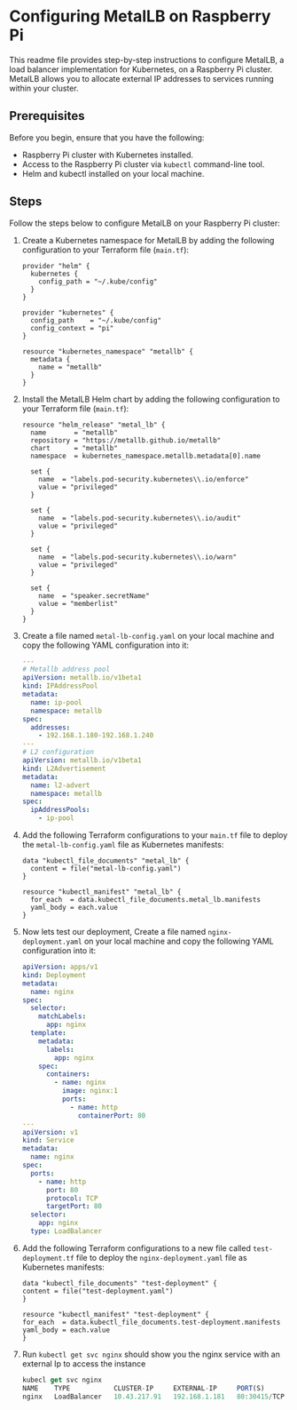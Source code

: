 # Configuring MetalLB on Raspberry Pi

This readme file provides step-by-step instructions to configure MetalLB, a load balancer implementation for Kubernetes, on a Raspberry Pi cluster. MetalLB allows you to allocate external IP addresses to services running within your cluster.

## Prerequisites

Before you begin, ensure that you have the following:

- Raspberry Pi cluster with Kubernetes installed.
- Access to the Raspberry Pi cluster via `kubectl` command-line tool.
- Helm and kubectl installed on your local machine.

## Steps

Follow the steps below to configure MetalLB on your Raspberry Pi cluster:

1. Create a Kubernetes namespace for MetalLB by adding the following configuration to your Terraform file (`main.tf`):

    ```hcl
    provider "helm" {
      kubernetes {
        config_path = "~/.kube/config"
      }
    }

    provider "kubernetes" {
      config_path    = "~/.kube/config"
      config_context = "pi"
    }

    resource "kubernetes_namespace" "metallb" {
      metadata {
        name = "metallb"
      }
    }
    ```

2. Install the MetalLB Helm chart by adding the following configuration to your Terraform file (`main.tf`):

    ```hcl
    resource "helm_release" "metal_lb" {
      name       = "metallb"
      repository = "https://metallb.github.io/metallb"
      chart      = "metallb"
      namespace  = kubernetes_namespace.metallb.metadata[0].name

      set {
        name  = "labels.pod-security.kubernetes\\.io/enforce"
        value = "privileged"
      }

      set {
        name  = "labels.pod-security.kubernetes\\.io/audit"
        value = "privileged"
      }

      set {
        name  = "labels.pod-security.kubernetes\\.io/warn"
        value = "privileged"
      }

      set {
        name  = "speaker.secretName"
        value = "memberlist"
      }
    }
    ```

3. Create a file named `metal-lb-config.yaml` on your local machine and copy the following YAML configuration into it:

    ```yaml
    ---
    # Metallb address pool
    apiVersion: metallb.io/v1beta1
    kind: IPAddressPool
    metadata:
      name: ip-pool
      namespace: metallb
    spec:
      addresses:
        - 192.168.1.180-192.168.1.240
    ---
    # L2 configuration
    apiVersion: metallb.io/v1beta1
    kind: L2Advertisement
    metadata:
      name: l2-advert
      namespace: metallb
    spec:
      ipAddressPools:
        - ip-pool
    ```

4. Add the following Terraform configurations to your `main.tf` file to deploy the `metal-lb-config.yaml` file as Kubernetes manifests:

    ```hcl
    data "kubectl_file_documents" "metal_lb" {
      content = file("metal-lb-config.yaml")
    }

    resource "kubectl_manifest" "metal_lb" {
      for_each  = data.kubectl_file_documents.metal_lb.manifests
      yaml_body = each.value
    }
    ```

5. Now lets test our deployment, Create a file named `nginx-deployment.yaml` on your local machine and copy the following YAML configuration into it:

    ```yaml
   apiVersion: apps/v1
    kind: Deployment
    metadata:
      name: nginx
    spec:
      selector:
        matchLabels:
          app: nginx
      template:
        metadata:
          labels:
            app: nginx
        spec:
          containers:
            - name: nginx
              image: nginx:1
              ports:
                - name: http
                  containerPort: 80
    ---
    apiVersion: v1
    kind: Service
    metadata:
      name: nginx
    spec:
      ports:
        - name: http
          port: 80
          protocol: TCP
          targetPort: 80
      selector:
        app: nginx
      type: LoadBalancer
   ```
6. Add the following Terraform configurations to a new file called `test-deployment.tf` file to deploy the `nginx-deployment.yaml` file as Kubernetes manifests:

    ```hcl
    data "kubectl_file_documents" "test-deployment" {
    content = file("test-deployment.yaml")
    }
    
    resource "kubectl_manifest" "test-deployment" {
    for_each  = data.kubectl_file_documents.test-deployment.manifests
    yaml_body = each.value
    }
    ```
7. Run ``kubectl get svc nginx`` should show you the nginx service with an external Ip to access the instance
    ``` typescript
    kubecl get svc nginx
    NAME    TYPE           CLUSTER-IP     EXTERNAL-IP     PORT(S)        AGE
    nginx   LoadBalancer   10.43.217.91   192.168.1.181   80:30415/TCP   48m

   ```
